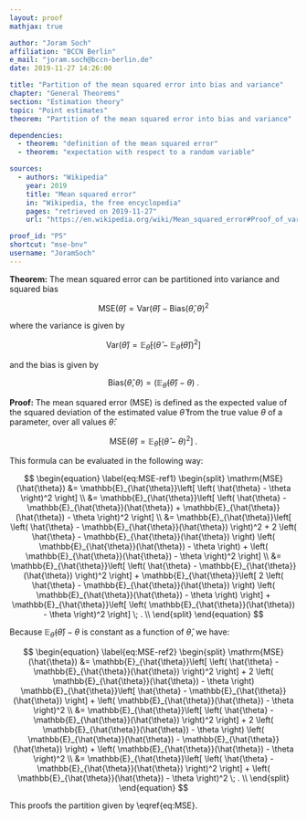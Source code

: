 ```yaml
---
layout: proof
mathjax: true

author: "Joram Soch"
affiliation: "BCCN Berlin"
e_mail: "joram.soch@bccn-berlin.de"
date: 2019-11-27 14:26:00

title: "Partition of the mean squared error into bias and variance"
chapter: "General Theorems"
section: "Estimation theory"
topic: "Point estimates"
theorem: "Partition of the mean squared error into bias and variance"

dependencies:
  - theorem: "definition of the mean squared error"
  - theorem: "expectation with respect to a random variable"

sources:
  - authors: "Wikipedia"
    year: 2019
    title: "Mean squared error"
    in: "Wikipedia, the free encyclopedia"
    pages: "retrieved on 2019-11-27"
    url: "https://en.wikipedia.org/wiki/Mean_squared_error#Proof_of_variance_and_bias_relationship"

proof_id: "P5"
shortcut: "mse-bnv"
username: "JoramSoch"
---
```



**Theorem:** The mean squared error can be partitioned into variance and squared bias

$$ \label{eq:MSE}
\mathrm{MSE}(\hat{\theta}) = \mathrm{Var}(\hat{\theta}) - \mathrm{Bias}(\hat{\theta},\theta)^2
$$

where the variance is given by

$$ \label{eq:Var}
\mathrm{Var}(\hat{\theta}) = \mathbb{E}_{\hat{\theta}}\left[ \left( \hat{\theta} - \mathbb{E}_{\hat{\theta}}(\hat{\theta}) \right)^2 \right]
$$

and the bias is given by

$$ \label{eq:Bias}
\mathrm{Bias}(\hat{\theta},\theta) = \left( \mathbb{E}_{\hat{\theta}}(\hat{\theta}) - \theta \right) \; .
$$


**Proof:** The mean squared error (MSE) is defined as the expected value of the squared deviation of the estimated value $\hat{\theta}$ from the true value $\theta$ of a parameter, over all values $\hat{\theta}$:

$$ \label{eq:MSE-def}
\mathrm{MSE}(\hat{\theta}) = \mathbb{E}_{\hat{\theta}}\left[ \left( \hat{\theta} - \theta \right)^2 \right] \; .
$$

This formula can be evaluated in the following way:

$$
\begin{equation} \label{eq:MSE-ref1}
\begin{split}
\mathrm{MSE}(\hat{\theta}) &= \mathbb{E}_{\hat{\theta}}\left[ \left( \hat{\theta} - \theta \right)^2 \right] \\
&= \mathbb{E}_{\hat{\theta}}\left[ \left( \hat{\theta} - \mathbb{E}_{\hat{\theta}}(\hat{\theta}) + \mathbb{E}_{\hat{\theta}}(\hat{\theta}) - \theta \right)^2 \right] \\
&= \mathbb{E}_{\hat{\theta}}\left[ \left( \hat{\theta} - \mathbb{E}_{\hat{\theta}}(\hat{\theta}) \right)^2 + 2 \left( \hat{\theta} - \mathbb{E}_{\hat{\theta}}(\hat{\theta}) \right) \left( \mathbb{E}_{\hat{\theta}}(\hat{\theta}) - \theta \right) + \left( \mathbb{E}_{\hat{\theta}}(\hat{\theta}) - \theta \right)^2 \right] \\
&= \mathbb{E}_{\hat{\theta}}\left[ \left( \hat{\theta} - \mathbb{E}_{\hat{\theta}}(\hat{\theta}) \right)^2 \right] + \mathbb{E}_{\hat{\theta}}\left[ 2 \left( \hat{\theta} - \mathbb{E}_{\hat{\theta}}(\hat{\theta}) \right) \left( \mathbb{E}_{\hat{\theta}}(\hat{\theta}) - \theta \right) \right] + \mathbb{E}_{\hat{\theta}}\left[ \left( \mathbb{E}_{\hat{\theta}}(\hat{\theta}) - \theta \right)^2 \right] \; . \\
\end{split}
\end{equation}
$$

Because $\mathbb{E}_{\hat{\theta}}(\hat{\theta}) - \theta$ is constant as a function of $\hat{\theta}$, we have:

$$
\begin{equation} \label{eq:MSE-ref2}
\begin{split}
\mathrm{MSE}(\hat{\theta}) &= \mathbb{E}_{\hat{\theta}}\left[ \left( \hat{\theta} - \mathbb{E}_{\hat{\theta}}(\hat{\theta}) \right)^2 \right] + 2  \left( \mathbb{E}_{\hat{\theta}}(\hat{\theta}) - \theta \right) \mathbb{E}_{\hat{\theta}}\left[ \hat{\theta} - \mathbb{E}_{\hat{\theta}}(\hat{\theta}) \right] + \left( \mathbb{E}_{\hat{\theta}}(\hat{\theta}) - \theta \right)^2 \\
&= \mathbb{E}_{\hat{\theta}}\left[ \left( \hat{\theta} - \mathbb{E}_{\hat{\theta}}(\hat{\theta}) \right)^2 \right] + 2  \left( \mathbb{E}_{\hat{\theta}}(\hat{\theta}) - \theta \right) \left( \mathbb{E}_{\hat{\theta}}(\hat{\theta}) - \mathbb{E}_{\hat{\theta}}(\hat{\theta}) \right) + \left( \mathbb{E}_{\hat{\theta}}(\hat{\theta}) - \theta \right)^2 \\
&= \mathbb{E}_{\hat{\theta}}\left[ \left( \hat{\theta} - \mathbb{E}_{\hat{\theta}}(\hat{\theta}) \right)^2 \right] + \left( \mathbb{E}_{\hat{\theta}}(\hat{\theta}) - \theta \right)^2 \; . \\
\end{split}
\end{equation}
$$

This proofs the partition given by \eqref{eq:MSE}.
